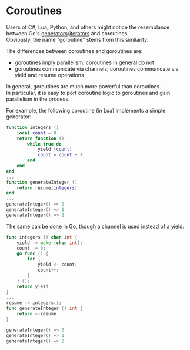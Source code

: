 # Coroutines
Users of C#, Lua, Python, and others might notice the resemblance between Go's [generators](concurrency/generators.md)/[iterators](oo/iterators.md) and coroutines.  
Obviously, the name "goroutine" stems from this similarity.

The differences between coroutines and goroutines are:

* goroutines imply parallelism; coroutines in general do not
* goroutines communicate via channels; coroutines communicate via yield and
resume operations

In general, goroutines are much more powerful than coroutines.  
In particular, it is easy to port coroutine logic to goroutines and gain
parallelism in the process.

For example, the following coroutine (in Lua) implements a simple generator:

```lua
function integers ()
    local count = 0
    return function ()
        while true do
            yield (count)
            count = count + 1
        end
    end
end
...
function generateInteger ()
    return resume(integers)
end
...
generateInteger() => 0
generateInteger() => 1
generateInteger() => 2
```
The same can be done in Go, though a channel is used instead of a yield:
```go
func integers () chan int {
    yield := make (chan int);
    count := 0;
    go func () {
        for {
            yield <- count;
            count++;
        }
    } ();
    return yield
}
...
resume := integers();
func generateInteger () int {
    return <-resume
}

generateInteger() => 0
generateInteger() => 1
generateInteger() => 2
```
